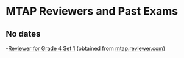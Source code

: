 # MTAP Reviewers and Past Exams
## No dates
-[Reviewer for Grade 4 Set 1](https://justineuro.github.io/mtap/gr4/gr4Set1.html) (obtained from [mtap.reviewer.com](http://mtapreviewer.com/2014/02/27/grade-4-mtap-sample-problem-set-1/))
